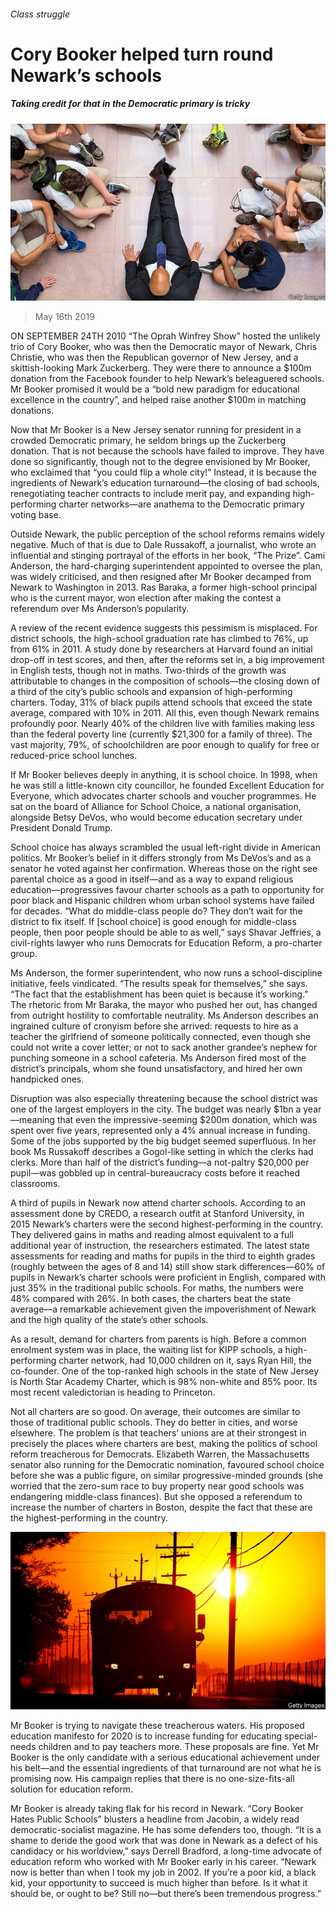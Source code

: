 ###### Class struggle

# Cory Booker helped turn round Newark’s schools 

##### Taking credit for that in the Democratic primary is tricky 

![image](images/20190518_usp002.jpg) 

> May 16th 2019 

ON SEPTEMBER 24TH 2010 “The Oprah Winfrey Show” hosted the unlikely trio of Cory Booker, who was then the Democratic mayor of Newark, Chris Christie, who was then the Republican governor of New Jersey, and a skittish-looking Mark Zuckerberg. They were there to announce a $100m donation from the Facebook founder to help Newark’s beleaguered schools. Mr Booker promised it would be a “bold new paradigm for educational excellence in the country”, and helped raise another $100m in matching donations. 

Now that Mr Booker is a New Jersey senator running for president in a crowded Democratic primary, he seldom brings up the Zuckerberg donation. That is not because the schools have failed to improve. They have done so significantly, though not to the degree envisioned by Mr Booker, who exclaimed that “you could flip a whole city!” Instead, it is because the ingredients of Newark’s education turnaround—the closing of bad schools, renegotiating teacher contracts to include merit pay, and expanding high-performing charter networks—are anathema to the Democratic primary voting base. 

Outside Newark, the public perception of the school reforms remains widely negative. Much of that is due to Dale Russakoff, a journalist, who wrote an influential and stinging portrayal of the efforts in her book, “The Prize”. Cami Anderson, the hard-charging superintendent appointed to oversee the plan, was widely criticised, and then resigned after Mr Booker decamped from Newark to Washington in 2013. Ras Baraka, a former high-school principal who is the current mayor, won election after making the contest a referendum over Ms Anderson’s popularity. 

A review of the recent evidence suggests this pessimism is misplaced. For district schools, the high-school graduation rate has climbed to 76%, up from 61% in 2011. A study done by researchers at Harvard found an initial drop-off in test scores, and then, after the reforms set in, a big improvement in English tests, though not in maths. Two-thirds of the growth was attributable to changes in the composition of schools—the closing down of a third of the city’s public schools and expansion of high-performing charters. Today, 31% of black pupils attend schools that exceed the state average, compared with 10% in 2011. All this, even though Newark remains profoundly poor. Nearly 40% of the children live with families making less than the federal poverty line (currently $21,300 for a family of three). The vast majority, 79%, of schoolchildren are poor enough to qualify for free or reduced-price school lunches. 

If Mr Booker believes deeply in anything, it is school choice. In 1998, when he was still a little-known city councillor, he founded Excellent Education for Everyone, which advocates charter schools and voucher programmes. He sat on the board of Alliance for School Choice, a national organisation, alongside Betsy DeVos, who would become education secretary under President Donald Trump. 

School choice has always scrambled the usual left-right divide in American politics. Mr Booker’s belief in it differs strongly from Ms DeVos’s and as a senator he voted against her confirmation. Whereas those on the right see parental choice as a good in itself—and as a way to expand religious education—progressives favour charter schools as a path to opportunity for poor black and Hispanic children whom urban school systems have failed for decades. “What do middle-class people do? They don’t wait for the district to fix itself. If [school choice] is good enough for middle-class people, then poor people should be able to as well,” says Shavar Jeffries, a civil-rights lawyer who runs Democrats for Education Reform, a pro-charter group. 

Ms Anderson, the former superintendent, who now runs a school-discipline initiative, feels vindicated. “The results speak for themselves,” she says. “The fact that the establishment has been quiet is because it’s working.” The rhetoric from Mr Baraka, the mayor who pushed her out, has changed from outright hostility to comfortable neutrality. Ms Anderson describes an ingrained culture of cronyism before she arrived: requests to hire as a teacher the girlfriend of someone politically connected, even though she could not write a cover letter; or not to sack another grandee’s nephew for punching someone in a school cafeteria. Ms Anderson fired most of the district’s principals, whom she found unsatisfactory, and hired her own handpicked ones. 

Disruption was also especially threatening because the school district was one of the largest employers in the city. The budget was nearly $1bn a year—meaning that even the impressive-seeming $200m donation, which was spent over five years, represented only a 4% annual increase in funding. Some of the jobs supported by the big budget seemed superfluous. In her book Ms Russakoff describes a Gogol-like setting in which the clerks had clerks. More than half of the district’s funding—a not-paltry $20,000 per pupil—was gobbled up in central-bureaucracy costs before it reached classrooms. 

A third of pupils in Newark now attend charter schools. According to an assessment done by CREDO, a research outfit at Stanford University, in 2015 Newark’s charters were the second highest-performing in the country. They delivered gains in maths and reading almost equivalent to a full additional year of instruction, the researchers estimated. The latest state assessments for reading and maths for pupils in the third to eighth grades (roughly between the ages of 8 and 14) still show stark differences—60% of pupils in Newark’s charter schools were proficient in English, compared with just 35% in the traditional public schools. For maths, the numbers were 48% compared with 26%. In both cases, the charters beat the state average—a remarkable achievement given the impoverishment of Newark and the high quality of the state’s other schools. 

As a result, demand for charters from parents is high. Before a common enrolment system was in place, the waiting list for KIPP schools, a high-performing charter network, had 10,000 children on it, says Ryan Hill, the co-founder. One of the top-ranked high schools in the state of New Jersey is North Star Academy Charter, which is 98% non-white and 85% poor. Its most recent valedictorian is heading to Princeton. 

Not all charters are so good. On average, their outcomes are similar to those of traditional public schools. They do better in cities, and worse elsewhere. The problem is that teachers’ unions are at their strongest in precisely the places where charters are best, making the politics of school reform treacherous for Democrats. Elizabeth Warren, the Massachusetts senator also running for the Democratic nomination, favoured school choice before she was a public figure, on similar progressive-minded grounds (she worried that the zero-sum race to buy property near good schools was endangering middle-class finances). But she opposed a referendum to increase the number of charters in Boston, despite the fact that these are the highest-performing in the country. 

![image](images/20190518_USP003.jpg) 

Mr Booker is trying to navigate these treacherous waters. His proposed education manifesto for 2020 is to increase funding for educating special-needs children and to pay teachers more. These proposals are fine. Yet Mr Booker is the only candidate with a serious educational achievement under his belt—and the essential ingredients of that turnaround are not what he is promising now. His campaign replies that there is no one-size-fits-all solution for education reform. 

Mr Booker is already taking flak for his record in Newark. “Cory Booker Hates Public Schools” blusters a headline from Jacobin, a widely read democratic-socialist magazine. He has some defenders too, though. “It is a shame to deride the good work that was done in Newark as a defect of his candidacy or his worldview,” says Derrell Bradford, a long-time advocate of education reform who worked with Mr Booker early in his career. “Newark now is better than when I took my job in 2002. If you’re a poor kid, a black kid, your opportunity to succeed is much higher than before. Is it what it should be, or ought to be? Still no—but there’s been tremendous progress.” 

